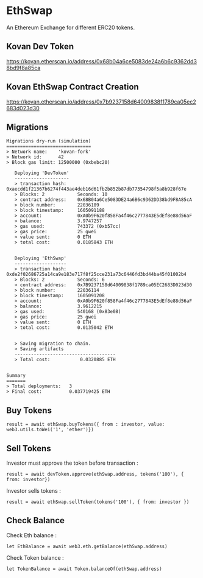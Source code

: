 # EthSwap

An Ethereum Exchange for different ERC20 tokens.

## Kovan Dev Token

https://kovan.etherscan.io/address/0x68b04a6ce5083de24a6b6c9362dd38bd9f8a85ca

## Kovan EthSwap Contract Creation

https://kovan.etherscan.io/address/0x7b9237158d64009838f1789ca05ec2683d023d30

## Migrations

```
Migrations dry-run (simulation)
===============================
> Network name:    'kovan-fork'
> Network id:      42
> Block gas limit: 12500000 (0xbebc20)

   Deploying 'DevToken'
   --------------------
   > transaction hash:    0xaecdd1f21367b6274f443ae4deb16d61fb2b852b87db77354798f5a8b928f67e
   > Blocks: 2            Seconds: 10
   > contract address:    0x68B04a6Ce5083DE24a6B6c9362DD38bd9F8A85cA
   > block number:        22036109
   > block timestamp:     1605091188
   > account:             0xA0b9F620f858Fa4f46c2777843E5dEf8e88d56aF
   > balance:             3.9747257
   > gas used:            743372 (0xb57cc)
   > gas price:           25 gwei
   > value sent:          0 ETH
   > total cost:          0.0185843 ETH


   Deploying 'EthSwap'
   -------------------
   > transaction hash:    0xde2f02686725a14ca9e183e717f8f25cce231a73c6446fd3bd44ba45f01002b4
   > Blocks: 2            Seconds: 6
   > contract address:    0x7B9237158d64009838f1789ca05EC2683D023d30
   > block number:        22036114
   > block timestamp:     1605091208
   > account:             0xA0b9F620f858Fa4f46c2777843E5dEf8e88d56aF
   > balance:             3.9612215
   > gas used:            540168 (0x83e08)
   > gas price:           25 gwei
   > value sent:          0 ETH
   > total cost:          0.0135042 ETH


   > Saving migration to chain.
   > Saving artifacts
   -------------------------------------
   > Total cost:           0.0320885 ETH


Summary
=======
> Total deployments:   3
> Final cost:          0.037719425 ETH
```

## Buy Tokens

```result = await ethSwap.buyTokens({ from : investor, value: web3.utils.toWei('1', 'ether')}) ```

## Sell Tokens

Investor must approve the token before transaction :

```result = await devToken.approve(ethSwap.address, tokens('100'), { from: investor})```

Investor sells tokens : 

```result = await ethSwap.sellToken(tokens('100'), { from: investor })```

## Check Balance

Check Eth balance :

```let EthBalance = await web3.eth.getBalance(ethSwap.address)```


Check Token balance :

```let TokenBalance = await Token.balanceOf(ethSwap.address)```


